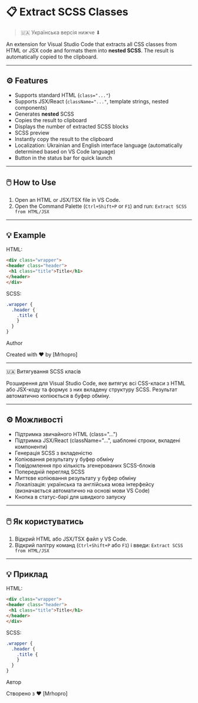 # 📋 Extract SCSS Classes

> 🇺🇦 Українська версія нижче ⬇

An extension for Visual Studio Code that extracts all CSS classes from HTML or JSX code and formats them into **nested SCSS**. The result is automatically copied to the clipboard.

---

## ⚙️ Features

- Supports standard HTML (`class="..."`)
- Supports JSX/React (`className="..."`, template strings, nested components)
- Generates **nested** SCSS
- Copies the result to clipboard
- Displays the number of extracted SCSS blocks
- SCSS preview
- Instantly copy the result to the clipboard
- Localization: Ukrainian and English interface language (automatically determined based on VS Code language)
- Button in the status bar for quick launch

---

## 🖱️ How to Use

1. Open an HTML or JSX/TSX file in VS Code.
2. Open the Command Palette (`Ctrl+Shift+P` or `F1`) and run:
```Extract SCSS from HTML/JSX```

---

## 💡 Example

HTML:

```html
<div class="wrapper">
<header class="header">
 <h1 class="title">Title</h1>
</header>
</div>
```

SCSS:

```scss
.wrapper {
  .header {
    .title {
    }
  }
}
```

Author

Created with ❤️ by [Mrhopro]

---

🇺🇦 Витягування SCSS класів

Розширення для Visual Studio Code, яке витягує всі CSS-класи з HTML або JSX-коду та формує з них вкладену структуру SCSS. Результат автоматично копіюється в буфер обміну.

---

 ## ⚙️ Можливості

 - Підтримка звичайного HTML (class="...")
 - Підтримка JSX/React (className="...", шаблонні строки, вкладені компоненти)
 - Генерація SCSS з вкладеністю
 - Копіювання результату у буфер обміну
 - Повідомлення про кількість згенерованих SCSS-блоків
 - Попередній перегляд SCSS
 - Миттєве копіювання результату у буфер обміну
 - Локалізація: українська та англійська мова інтерфейсу (визначається автоматично на основі мови VS Code)
 - Кнопка в статус-барі для швидкого запуску

---

 ## 🖱️ Як користуватись

 1. Відкрий HTML або JSX/TSX файл у VS Code.
 2. Відкрий палітру команд (`Ctrl+Shift+P` або `F1`) і введи:
 ```Extract SCSS from HTML/JSX```
 
---

 ## 💡 Приклад
 HTML:

```html
<div class="wrapper">
<header class="header">
 <h1 class="title">Title</h1>
</header>
</div>
```

SCSS:

```scss
.wrapper {
  .header {
    .title {
    }
  }
}
```

Автор

Створено з ❤️ [Mrhopro]